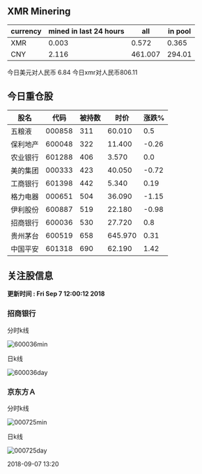 ## XMR Minering

|currency|mined in last 24 hours|all|in pool|
|---|---|---|---|
|XMR|0.003|0.572|0.365|
|CNY|2.116|461.007|294.01|

今日美元对人民币 6.84	今日xmr对人民币806.11


## 今日重仓股 

|股名|代码|被持数|时价|涨跌%|
|---|---|---|---|---|
|五粮液|000858|311|60.010|0.5|
|保利地产|600048|322|11.400|-0.26|
|农业银行|601288|406|3.570|0.0|
|美的集团|000333|423|40.050|-0.72|
|工商银行|601398|442|5.340|0.19|
|格力电器|000651|504|36.090|-1.15|
|伊利股份|600887|519|22.180|-0.98|
|招商银行|600036|530|27.720|0.8|
|贵州茅台|600519|658|645.970|0.31|
|中国平安|601318|690|62.190|1.42|

## 关注股信息
**更新时间 : Fri Sep  7 12:00:12 2018**
### 招商银行 
分时k线

![600036min](http://image.sinajs.cn/newchart/min/n/sh600036.gif)

日k线

![600036day](http://image.sinajs.cn/newchart/daily/n/sh600036.gif)

### 京东方Ａ 
分时k线

![000725min](http://image.sinajs.cn/newchart/min/n/sz000725.gif)

日k线

![000725day](http://image.sinajs.cn/newchart/daily/n/sz000725.gif)

2018-09-07 13:20